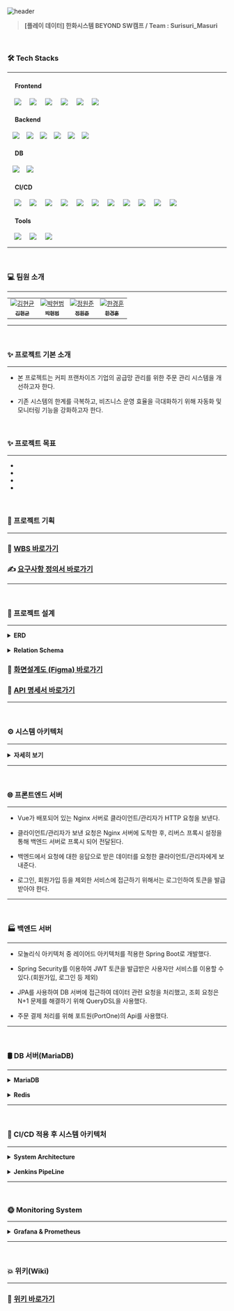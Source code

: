 <br>

![header](https://capsule-render.vercel.app/api?type=venom&height=300&color=FFDC00&text=GIGA%20COFFEE&textBg=false&animation=fadeIn&fontColor=452613&fontSize=80&reversal=false&desc=기억%20속,%20가장%20맛있었던%20한%20모금&descAlignY=80)

> **[플레이 데이터] 한화시스템 BEYOND SW캠프 / Team : Surisuri_Masuri**

<br>

### 🛠 Tech Stacks

---

#### &nbsp;　Frontend

&nbsp;&nbsp;&nbsp;&nbsp;<img src="https://img.shields.io/badge/HTML5-E34F26?style=flat&logo=HTML5&logoColor=white">
&nbsp;&nbsp;&nbsp;&nbsp;<img src="https://img.shields.io/badge/CSS3-1572B6?style=flat&logo=CSS3&logoColor=white&color=darkblue">
&nbsp;&nbsp;&nbsp;&nbsp;<img src="https://img.shields.io/badge/JavaScript-F7DF1E?style=flat&logo=JavaScript&logoColor=black">
&nbsp;&nbsp;&nbsp;&nbsp;<img src="https://img.shields.io/badge/Vue.js-4FC08D?style=flat&logo=Vue.js&logoColor=black&color=lightgreen">
&nbsp;&nbsp;&nbsp;&nbsp;<img src="https://img.shields.io/badge/nginx-%23009639.svg?style=flat&logo=nginx&logoColor=white"></a>
&nbsp;&nbsp;&nbsp;&nbsp;<img src="https://img.shields.io/badge/Pinia-0285C9?style=flat&color=dark"></a>

#### &nbsp;　Backend

&nbsp;&nbsp;&nbsp;<img src="https://img.shields.io/badge/Spring%20Boot-6DB33F?style=flat&logo=Spring%20Boot&logoColor=white&color=green"/>
&nbsp;&nbsp;&nbsp;<img src="https://img.shields.io/badge/Spring%20Security-6DB33F?style=flat&logo=Spring%20Security&logoColor=white&color=darkgreen"/>
&nbsp;&nbsp;&nbsp;<img src="https://img.shields.io/badge/JSON%20Web%20Token-000000?style=flat&logo=JSON%20Web%20Tokens&logoColor=white&color=black"/>
&nbsp;&nbsp;&nbsp;<img src="https://img.shields.io/badge/Amazon%20AWS-232F3E?style=flat&logo=Amazon%20AWS&logoColor=black&color=orange"/>
&nbsp;&nbsp;&nbsp;<img src="https://img.shields.io/badge/Amazon%20EC2-232F3E?style=flat&logo=Amazon%20EC2&logoColor=black&color=orange"/>
&nbsp;&nbsp;&nbsp;<img src="https://img.shields.io/badge/Amazon%20RDS-232F3E?style=flat&logo=Amazon%20RDS&logoColor=black&color=orange"/>


#### &nbsp;　DB

&nbsp;&nbsp;&nbsp;<img src="https://img.shields.io/badge/MariaDB-003545?style=flat&logo=MariaDB&logoColor=white"/>
&nbsp;&nbsp;&nbsp;<img src="https://img.shields.io/badge/Redis-DC382D?style=flat&logo=Redis&logoColor=white"/>


#### &nbsp;　CI/CD

&nbsp;&nbsp;&nbsp;&nbsp;<img src="https://img.shields.io/badge/GitHub-181717?style=flat&logo=GitHub&logoColor=white&color=black"></a>
&nbsp;&nbsp;&nbsp;&nbsp;<img src="https://img.shields.io/badge/Git-F05032?style=flat&logo=Git&logoColor=white&color=ffa500"></a>
&nbsp;&nbsp;&nbsp;&nbsp;<img src="https://img.shields.io/badge/Jenkins-D24939?style=flat&logo=Jenkins&logoColor=white"/>
&nbsp;&nbsp;&nbsp;&nbsp;<img src="https://img.shields.io/badge/Docker-2496ED?style=flat&logo=Docker&logoColor=black&color=blue"/></a>
&nbsp;&nbsp;&nbsp;&nbsp;<img src="https://img.shields.io/badge/Kubernetes-326CE5?style=flat&logo=Kubernetes&logoColor=blue&color=skyblue"/></a>
&nbsp;&nbsp;&nbsp;&nbsp;<img src="https://img.shields.io/badge/Selenium-43B02A?style=flat&logo=Selenium&logoColor=white"/></a>
&nbsp;&nbsp;&nbsp;&nbsp;<img src="https://img.shields.io/badge/Jest-C21325?style=flat&logo=Jest&logoColor=black&color=orange"/></a>
&nbsp;&nbsp;&nbsp;&nbsp;<img src="https://img.shields.io/badge/JUnit5-25A162?style=flat&logo=JUnit5&logoColor=green&color=red"/></a>
&nbsp;&nbsp;&nbsp;&nbsp;<img src="https://img.shields.io/badge/Slack-4A154B?style=flat&logo=Slack&logoColor=yellow&color=purple"/></a>
&nbsp;&nbsp;&nbsp;&nbsp;<img src="https://img.shields.io/badge/Prometheus-E6522C?style=flat&logo=Prometheus&logoColor=white"/>
&nbsp;&nbsp;&nbsp;&nbsp;<img src="https://img.shields.io/badge/Grafana-F46800?style=flat&logo=Grafana&logoColor=white"/>

#### &nbsp;　Tools

&nbsp;&nbsp;&nbsp;&nbsp;<img src="https://img.shields.io/badge/Visual%20Studio%20Code-007ACC?style=flat&logo=Visual%20Studio%20Code&logoColor=white"/>
&nbsp;&nbsp;&nbsp;&nbsp;<img src="https://img.shields.io/badge/IntelliJ%20IDEA-000000?style=flat&logo=IntelliJ%20IDEA&logoColor=white"/>
&nbsp;&nbsp;&nbsp;&nbsp;<img src="https://img.shields.io/badge/Postman-FF6C37?style=flat&logo=Postman&logoColor=white"/>


---

<br>

### 💻 팀원 소개
---

<div align="center">
<table>
<tr>
<td align="center"><a href="https://github.com/Hyeon-kyun"><img src="https://image.istarbucks.co.kr/upload/store/skuimg/2021/04/[94]_20210430103337006.jpg" width="150" height="150" alt="김현균"/><br /><sub><b>김현균</b></sub></a></td>
<td align="center"><a href="https://github.com/ParkHyeonBeom"><img src="https://image.istarbucks.co.kr/upload/store/skuimg/2021/04/[110569]_20210415143035989.jpg" width="150" height="150" alt="박현범"/><br /><sub><b>박현범</b></sub></a></td>
<td align="center"><a href="https://github.com/wonjunmar"><img src="https://image.istarbucks.co.kr/upload/store/skuimg/2023/09/[9200000004751]_20230907153225204.jpg" width="150" height="150" alt="정원준"/><br /><sub><b>정원준</b></sub></a></td>
<td align="center"><a href="https://github.com/kyungqq"><img src="https://image.istarbucks.co.kr/upload/store/skuimg/2022/03/[9200000002090]_20220329144732789.jpg" width="150" height="150" alt="한경훈"/><br /><sub><b>한경훈</b></sub></a></td>
</tr>
</table>
</div>

---

<br>

### ✨ 프로젝트 기본 소개

---

- 본 프로젝트는 커피 프랜차이즈 기업의 공급망 관리를 위한 주문 관리 시스템을 개선하고자 한다.


- 기존 시스템의 한계를 극복하고, 비즈니스 운영 효율을 극대화하기 위해 자동화 및 모니터링 기능을 강화하고자 한다.

<br>

### ✨ 프로젝트 목표

---

- 

- 

- 

-

<br>

### 📌  프로젝트 기획

---

### 🔗 [WBS 바로가기](https://docs.google.com/spreadsheets/d/1VS6h_UvXCQAMcixQ1COoRRyjtkPPxUBTzK4tpFutFXQ/edit#gid=420001454)

### ✍ [요구사항 정의서 바로가기](https://docs.google.com/spreadsheets/d/1mO0hrGlxiyJS6M7duXKe6gTWfpthLB1u7dr9gcEcNyw/edit#gid=1526384192)

---
<br>

### 📜 프로젝트 설계

---

<details>
<summary style="font-size: 14px; font-weight: bold;">ERD</summary>
<br>
<img src="./img/final_erd.png">
<br>
</details>

<br>

<details>
<summary style="font-size: 14px; font-weight: bold;">Relation Schema</summary>
<br>
<img src="./img/final_relation.png">
<br>
</details>


### 🔗 [화면설계도 (Figma) 바로가기](https://www.figma.com/file/gibflCmudNsrlpFDWKvJxJ/Giga-Coffee?type=design&node-id=0-1&mode=design&t=EAiTX7alUngoUoYI-0)

### 🔗 [API 명세서 바로가기](https://www.notion.so/API-3680b3a4d3b641108f2686515dfc2222)

---

<br>

### ⚙️ 시스템 아키텍처

---
<details>
<summary style="font-size: 14px; font-weight: bold;">자세히 보기</summary>
<br>
<img src="./img/systemArchitecture.png">
<br>

    상세설명 작성
    
</details>

---
<br>

### 🌐 프론트엔드 서버

---

- Vue가 배포되어 있는 Nginx 서버로 클라이언트/관리자가 HTTP 요청을 보낸다.


- 클라이언트/관리자가 보낸 요청은 Nginx 서버에 도착한 후, 리버스 프록시 설정을 통해 백엔드 서버로 프록시 되어 전달된다.


- 백엔드에서 요청에 대한 응답으로 받은 데이터를 요청한 클라이언트/관리자에게 보내준다.


- 로그인, 회원가입 등을 제외한 서비스에 접근하기 위해서는 로그인하여 토큰을 발급 받아야 한다.

---
<br>

### 🏭 백엔드 서버

---

- 모놀리식 아키텍처 중 레이어드 아키텍처를 적용한 Spring Boot로 개발했다.


- Spring Security를 이용하여 JWT 토큰을 발급받은 사용자만 서비스를 이용할 수 있다.(회원가입, 로그인 등 제외)


- JPA를 사용하여 DB 서버에 접근하여 데이터 관련 요청을 처리했고, 조회 요청은 N+1 문제를 해결하기 위해 QueryDSL을 사용했다.


- 주문 결제 처리를 위해 포트원(PortOne)의 Api를 사용했다.

---
<br>

### 🛢 DB 서버(MariaDB)

---
<details>
    
<summary style="font-size: 14px; font-weight: bold;">MariaDB</summary>
  
- 부하 분산을 위해 Master/Slave의 이중화로 DB를 구성했다.

- 쓰기 요청은 Master에 전달하고, 읽기 요청은 Slave에 전달한다.
  
</details> 
<br>
<details>
    
<summary style="font-size: 14px; font-weight: bold;">Redis</summary>

- 회원의 이메일 인증을 위한 UUID와 Access Token 및 Refresh Token을 관리한다.

- 부하 분산을 위해 Master/Slave의 이중화로 DB를 구성했다.

</details> 

---
<br>

### 🚀 CI/CD 적용 후 시스템 아키텍처

---

<details>
<summary style="font-size: 14px; font-weight: bold;"> System Architecture </summary>
<br>
<img src="./img/systemArchitecture.png">
<br>
<br>
    
#### CI/CD

---

- 개발자가 Source Code를 Github에 Push한다.


- Push 이후, Github의 Jenkins에서 Webhook을 전달한다.


- Jenkins에서 Github의 Source Code를 Clone하고 오류를 체크한다.


- 테스트 코드를 실행하여 성공하면 젠킨스 파이프라인의 다음 스테이지로 넘어가고, 실패하면 실행을 멈춘다.


- 테스트 코드를 성공하면 Source Code를 Build 하고, DockerHub에 Push한다.


- K8S Server의 Manifest File의 Version을 갱신하고 적용하여 배포한다.

</details>

<br>
<details>
    
<summary style="font-size: 14px; font-weight: bold;">Jenkins PipeLine</summary>
<br>
<img src="./img/jenkinsPipeLine.png">
<br>
<br>
</details>    

---
<br>

###  🌞 Monitoring System

---

<details>
<summary style="font-size: 14px; font-weight: bold;">Grafana & Prometheus</summary>
<br>
<img src="./img/.png">
<br>
<br>
</details>

---

<br>

### 💥 위키(Wiki)

---

### 🔗 [위키 바로가기](https://github.com/beyond-sw-camp/be02-fin-Surisuri_Masuri-OMS/wiki)


